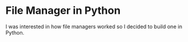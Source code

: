 # File Manager in Python

I was interested in how file managers worked so I decided to build one in Python.
